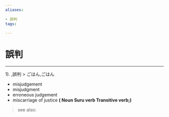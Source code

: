 ```yaml
---
aliases:
    
- 誤判
tags:
    
---
```


# 誤判
---
1).
,誤判 > ごはん,ごはん

- misjudgement
- misjudgment
- erroneous judgement
- miscarriage of justice
**( Noun Suru verb Transitive verb;)**
> see also: 
            